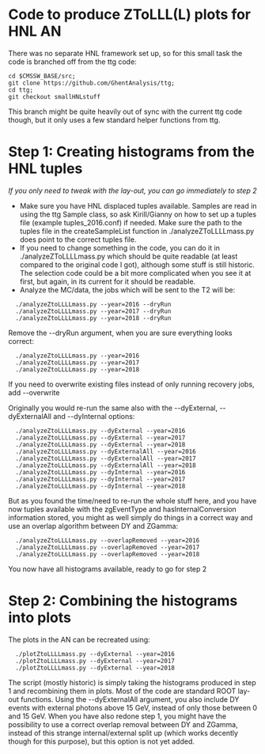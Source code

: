# Code to produce ZToLLL(L) plots for HNL AN

There was no separate HNL framework set up, so for this small task the code is branched off from the ttg code:

```
cd $CMSSW_BASE/src;
git clone https://github.com/GhentAnalysis/ttg;
cd ttg;
git checkout smallHNLstuff
```

This branch might be quite heavily out of sync with the current ttg code though, but it only uses a few standard helper functions from ttg.

# Step 1: Creating histograms from the HNL tuples
*If you only need to tweak with the lay-out, you can go immediately to step 2*

* Make sure you have HNL displaced tuples available. Samples are read in using the ttg Sample class, so ask Kirill/Gianny on how to set up a tuples
file (example tuples\_2016.conf) if needed. Make sure the path to the tuples file in the createSampleList function in ./analyzeZToLLLLmass.py does
point to the correct tuples file.
* If you need to change something in the code, you can do it in ./analyzeZToLLLLmass.py which should be quite readable (at least compared to the original code I got),
although some stuff is still historic. The selection code could be a bit more complicated when you see it at first, but again, in its current for it should be readable.
* Analyze the MC/data, the jobs which will be sent to the T2 will be:
```
  ./analyzeZtoLLLLmass.py --year=2016 --dryRun
  ./analyzeZtoLLLLmass.py --year=2017 --dryRun
  ./analyzeZtoLLLLmass.py --year=2018 --dryRun
```
Remove the --dryRun argument, when you are sure everything looks correct:
```
  ./analyzeZtoLLLLmass.py --year=2016
  ./analyzeZtoLLLLmass.py --year=2017
  ./analyzeZtoLLLLmass.py --year=2018
```
If you need to overwrite existing files instead of only running recovery jobs, add --overwrite

Originally you would re-run the same also with the --dyExternal, --dyExternalAll and --dyInternal options:
```
  ./analyzeZtoLLLLmass.py --dyExternal --year=2016
  ./analyzeZtoLLLLmass.py --dyExternal --year=2017
  ./analyzeZtoLLLLmass.py --dyExternal --year=2018
  ./analyzeZtoLLLLmass.py --dyExternalAll --year=2016
  ./analyzeZtoLLLLmass.py --dyExternalAll --year=2017
  ./analyzeZtoLLLLmass.py --dyExternalAll --year=2018
  ./analyzeZtoLLLLmass.py --dyInternal --year=2016
  ./analyzeZtoLLLLmass.py --dyInternal --year=2017
  ./analyzeZtoLLLLmass.py --dyInternal --year=2018
```
But as you found the time/need to re-run the whole stuff here, and you have now tuples available with the zgEventType and hasInternalConversion information stored,
you might as well simply do things in a correct way and use an overlap algorithm between DY and ZGamma:
```
  ./analyzeZtoLLLLmass.py --overlapRemoved --year=2016
  ./analyzeZtoLLLLmass.py --overlapRemoved --year=2017
  ./analyzeZtoLLLLmass.py --overlapRemoved --year=2018
```
You now have all histograms available, ready to go for step 2


# Step 2: Combining the histograms into plots
The plots in the AN can be recreated using:
```
  ./plotZtoLLLLmass.py --dyExternal --year=2016
  ./plotZtoLLLLmass.py --dyExternal --year=2017
  ./plotZtoLLLLmass.py --dyExternal --year=2018
```
The script (mostly historic) is simply taking the histograms produced in step 1 and recombining them in plots. Most of the code are standard ROOT lay-out functions.
Using the --dyExternalAll argument, you also include DY events with external photons above 15 GeV, instead of only those between 0 and 15 GeV.
When you have also redone step 1, you might have the possibility to use a correct overlap removal between DY and ZGamma, instead of this strange internal/external split up (which works decently though for this purpose),
but this option is not yet added.
